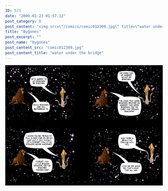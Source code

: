 ```yaml
---
ID: 573
date: "2009-01-23 01:57:12"
post_category: 0
post_content: "<img src=\"/comics/comic012309.jpg\" title=\"water under the bridge\" />"
title: "Bygones"
post_excerpt: ""
post_name: "bygones"
post_content_src: "comic012309.jpg"
post_content_title: "water under the bridge"
---
```



[![water under the bridge](/comics-hi-res/comic012309.jpg)](/comics-hi-res/comic012309.jpg "water under the bridge")
